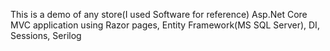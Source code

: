 This is a demo of any store(I used Software for reference)
Asp.Net Core MVC application using Razor pages, Entity Framework(MS SQL Server), DI, Sessions, Serilog
